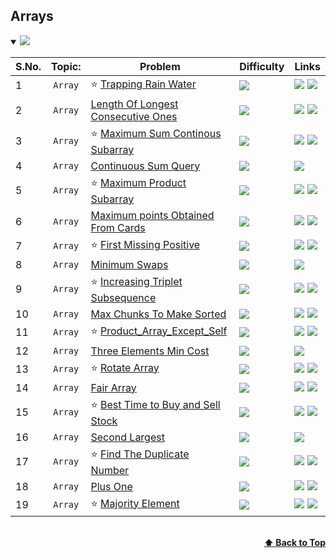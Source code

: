 ## Arrays

<details open>
<summary><img id="array" src="https://img.shields.io/badge/Arrays-19-brightgreen?style=for-the-badge"></summary>


| S.No. | Topic:              | Problem                                                                                                                                                  | Difficulty                                                              | Links  |
| ----- |:-------------------:|----------------------------------------------------------------------------------------------------------------------------------------------------------|-------------------------------------------------------------------------|--------|
| 1     | `Array`             | :star: [Trapping Rain Water](https://github.com/sky56/DSA/tree/main/Array/Hard/Trapping_Rain_Water)                         | <a href="#"><img src="https://img.shields.io/badge/Hard-red"></a>                         |  <a href="https://www.geeksforgeeks.org/trapping-rain-water/"><img src="https://img.shields.io/badge/GeeksforGeeks-298D46?style=for-the-badge&logo=geeksforgeeks&logoColor=white"></img></a> <a href="https://leetcode.com/problems/trapping-rain-water/" target="_blank"><img src="https://img.shields.io/badge/-LeetCode-FFA116?style=for-the-badge&logo=LeetCode&logoColor=black"></img></a>
| 2     | `Array`             | [Length Of Longest Consecutive Ones](https://github.com/sky56/DSA/tree/main/Array/Medium/Length_Of_Longest_Consecutive_Ones)  | <a href="#" target="_blank"><img src="https://img.shields.io/badge/Medium-yellow"></a>  |  <a href="https://www.geeksforgeeks.org/length-of-longest-consecutive-ones-by-at-most-one-swap-in-a-binary-string/" target="_blank"><img src="https://img.shields.io/badge/GeeksforGeeks-298D46?style=for-the-badge&logo=geeksforgeeks&logoColor=white"></img></a> <a href="https://leetcode.com/problems/max-consecutive-ones-ii/" target="_blank"><img src="https://img.shields.io/badge/-LeetCode-FFA116?style=for-the-badge&logo=LeetCode&logoColor=black"></img></a>
| 3     | `Array`             | :star: [Maximum Sum Continous Subarray](https://github.com/sky56/DSA/tree/main/Array/Easy/Max_Sum_Contiguous_Subarray)      |  <a href="#" target="_blank"><img src="https://img.shields.io/badge/Easy-Green"></a>  | <a href="https://www.geeksforgeeks.org/print-the-maximum-subarray-sum/" target="_blank"><img src="https://img.shields.io/badge/GeeksforGeeks-298D46?style=for-the-badge&logo=geeksforgeeks&logoColor=white"></img></a> <a href="https://leetcode.com/problems/maximum-subarray/" target="_blank"><img src="https://img.shields.io/badge/-LeetCode-FFA116?style=for-the-badge&logo=LeetCode&logoColor=black"></img></a>
| 4     | `Array`             | [Continuous Sum Query](https://github.com/sky56/DSA/tree/main/Array/Medium/Continuous_Sum_Query)      |  <a href="#" target="_blank"><img src="https://img.shields.io/badge/Medium-yellow"></a>  | <a href="https://leetcode.com/problems/range-sum-query-mutable/" target="_blank"><img src="https://img.shields.io/badge/-LeetCode-FFA116?style=for-the-badge&logo=LeetCode&logoColor=black"></img></a>
| 5     | `Array`             | :star: [Maximum Product Subarray](https://github.com/sky56/DSA/tree/main/Array/Medium/Maximum_Product_Subarray)      |  <a href="#" target="_blank"><img src="https://img.shields.io/badge/Medium-yellow"></a>  | <a href="https://www.geeksforgeeks.org/maximum-product-subarray/" target="_blank"><img src="https://img.shields.io/badge/GeeksforGeeks-298D46?style=for-the-badge&logo=geeksforgeeks&logoColor=white"></img></a> <a href="https://leetcode.com/problems/maximum-product-subarray/description/" target="_blank"><img src="https://img.shields.io/badge/-LeetCode-FFA116?style=for-the-badge&logo=LeetCode&logoColor=black"></img></a>
| 6     | `Array`             | [Maximum points Obtained From Cards](https://github.com/sky56/DSA/tree/main/Array/Medium/Maximum_Points_Obtain_From_Cards)      |  <a href="#" target="_blank"><img src="https://img.shields.io/badge/Medium-yellow"></a>  | <a href="https://www.geeksforgeeks.org/problems/maximum-point-you-can-obtain-from-cards/1" target="_blank"><img src="https://img.shields.io/badge/GeeksforGeeks-298D46?style=for-the-badge&logo=geeksforgeeks&logoColor=white"></img></a> <a href="https://leetcode.com/problems/maximum-points-you-can-obtain-from-cards/description/" target="_blank"><img src="https://img.shields.io/badge/-LeetCode-FFA116?style=for-the-badge&logo=LeetCode&logoColor=black"></img></a> 
| 7     | `Array`             | :star:  [First Missing Positive](https://github.com/sky56/DSA/tree/main/Array/Hard/First_Missing_Positive)      |  <a href="#" target="_blank"><img src="https://img.shields.io/badge/Hard-red"></a>  | <a href="https://www.geeksforgeeks.org/find-the-smallest-positive-number-missing-from-an-unsorted-array/" target="_blank"><img src="https://img.shields.io/badge/GeeksforGeeks-298D46?style=for-the-badge&logo=geeksforgeeks&logoColor=white"></img></a> <a href="https://leetcode.com/problems/first-missing-positive/" target="_blank"><img src="https://img.shields.io/badge/-LeetCode-FFA116?style=for-the-badge&logo=LeetCode&logoColor=black"></img></a>
| 8     | `Array`             | [Minimum Swaps](https://github.com/sky56/DSA/tree/main/Array/Medium/Minimum_Swaps)      |  <a href="#" target="_blank"><img src="https://img.shields.io/badge/Medium-yellow"></a>  | <a href="https://www.geeksforgeeks.org/minimum-swaps-required-bring-elements-less-equal-k-together/" target="_blank"><img src="https://img.shields.io/badge/GeeksforGeeks-298D46?style=for-the-badge&logo=geeksforgeeks&logoColor=white"></img></a>
| 9     | `Array`             | :star:  [Increasing Triplet Subsequence](https://github.com/sky56/DSA/tree/main/Array/Medium/Increasing_Triplet_Subsequence)      |  <a href="#" target="_blank"><img src="https://img.shields.io/badge/Medium-yellow"></a>  | <a href="https://www.geeksforgeeks.org/find-a-sorted-subsequence-of-size-3-in-linear-time/" target="_blank"><img src="https://img.shields.io/badge/GeeksforGeeks-298D46?style=for-the-badge&logo=geeksforgeeks&logoColor=white"></img></a> <a href="https://leetcode.com/problems/increasing-triplet-subsequence/description/" target="_blank"><img src="https://img.shields.io/badge/-LeetCode-FFA116?style=for-the-badge&logo=LeetCode&logoColor=black"></img></a>
| 10     | `Array`             | [Max Chunks To Make Sorted](https://github.com/sky56/DSA/tree/main/Array/Medium/Max_Chunks_To_Make_Sorted)      |  <a href="#" target="_blank"><img src="https://img.shields.io/badge/Medium-yellow"></a>  | <a href="https://www.geeksforgeeks.org/maximum-number-partitions-can-sorted-individually-make-sorted/" target="_blank"><img src="https://img.shields.io/badge/GeeksforGeeks-298D46?style=for-the-badge&logo=geeksforgeeks&logoColor=white"></img></a> <a href="https://leetcode.com/problems/max-chunks-to-make-sorted/description/" target="_blank"><img src="https://img.shields.io/badge/-LeetCode-FFA116?style=for-the-badge&logo=LeetCode&logoColor=black"></img></a>
| 11     | `Array`             | :star:  [Product_Array_Except_Self](https://github.com/sky56/DSA/tree/main/Array/Medium/Product_Array_Except_Self)      |  <a href="#" target="_blank"><img src="https://img.shields.io/badge/Medium-yellow"></a>  | <a href="https://www.geeksforgeeks.org/a-product-array-puzzle/" target="_blank"><img src="https://img.shields.io/badge/GeeksforGeeks-298D46?style=for-the-badge&logo=geeksforgeeks&logoColor=white"></img></a> <a href="https://leetcode.com/problems/product-of-array-except-self/description/" target="_blank"><img src="https://img.shields.io/badge/-LeetCode-FFA116?style=for-the-badge&logo=LeetCode&logoColor=black"></img></a>
| 12     | `Array`             | [Three Elements Min Cost](https://github.com/sky56/DSA/tree/main/Array/Easy/Three_Elements_Min_Cost)      |  <a href="#" target="_blank"><img src="https://img.shields.io/badge/Easy-green"></a>  | <a href="https://www.geeksforgeeks.org/minimum-cost-of-choosing-3-increasing-elements-in-an-array-of-size-n/" target="_blank"><img src="https://img.shields.io/badge/GeeksforGeeks-298D46?style=for-the-badge&logo=geeksforgeeks&logoColor=white"></img></a>
| 13     | `Array`             | :star: [Rotate Array](https://github.com/sky56/DSA/tree/main/Array/Medium/Rotate_Array)      |  <a href="#" target="_blank"><img src="https://img.shields.io/badge/Medium-yellow"></a>  | <a href="https://www.geeksforgeeks.org/program-for-array-rotation-continued-reversal-algorithm/" target="_blank"><img src="https://img.shields.io/badge/GeeksforGeeks-298D46?style=for-the-badge&logo=geeksforgeeks&logoColor=white"></img></a> <a href="https://leetcode.com/problems/rotate-array/" target="_blank"><img src="https://img.shields.io/badge/-LeetCode-FFA116?style=for-the-badge&logo=LeetCode&logoColor=black"></img></a>
| 14     | `Array`             | [Fair Array](https://github.com/sky56/DSA/tree/main/Array/Medium/Fair_Array)      |  <a href="#" target="_blank"><img src="https://img.shields.io/badge/Medium-yellow"></a>  | <a href="https://www.geeksforgeeks.org/print-indices-of-array-elements-whose-removal-makes-the-sum-of-odd-and-even-indexed-elements-equal/" target="_blank"><img src="https://img.shields.io/badge/GeeksforGeeks-298D46?style=for-the-badge&logo=geeksforgeeks&logoColor=white"></img></a> <a href="https://leetcode.com/problems/ways-to-make-a-fair-array/" target="_blank"><img src="https://img.shields.io/badge/-LeetCode-FFA116?style=for-the-badge&logo=LeetCode&logoColor=black"></img></a>
| 15     | `Array`             | :star: [Best Time to Buy and Sell Stock](https://github.com/sky56/DSA/tree/main/Array/Easy/Best_Time_To_Buy_And_Sell_Stocks)      |  <a href="#" target="_blank"><img src="https://img.shields.io/badge/Easy-green"></a>  | <a href="https://www.geeksforgeeks.org/best-time-to-buy-and-sell-stock/" target="_blank"><img src="https://img.shields.io/badge/GeeksforGeeks-298D46?style=for-the-badge&logo=geeksforgeeks&logoColor=white"></img></a> <a href="https://leetcode.com/problems/best-time-to-buy-and-sell-stock/description/" target="_blank"><img src="https://img.shields.io/badge/-LeetCode-FFA116?style=for-the-badge&logo=LeetCode&logoColor=black"></img></a>
| 16     | `Array`             | [Second Largest](https://github.com/sky56/DSA/tree/main/Array/Easy/Second_Largest)      |  <a href="#" target="_blank"><img src="https://img.shields.io/badge/Easy-green"></a>  | <a href="https://www.geeksforgeeks.org/find-second-largest-element-array/" target="_blank"><img src="https://img.shields.io/badge/GeeksforGeeks-298D46?style=for-the-badge&logo=geeksforgeeks&logoColor=white"></img></a>
| 17     | `Array`             | :star: [Find The Duplicate Number](https://github.com/sky56/DSA/tree/main/Array/Medium/Find_The_Duplicate_Number)      |  <a href="#" target="_blank"><img src="https://img.shields.io/badge/Medium-yellow"></a>  | <a href="https://www.geeksforgeeks.org/duplicates-array-using-o1-extra-space-set-3/" target="_blank"><img src="https://img.shields.io/badge/GeeksforGeeks-298D46?style=for-the-badge&logo=geeksforgeeks&logoColor=white"></img></a> <a href="https://leetcode.com/problems/find-the-duplicate-number/description/" target="_blank"><img src="https://img.shields.io/badge/-LeetCode-FFA116?style=for-the-badge&logo=LeetCode&logoColor=black"></img></a>
| 18     | `Array`             | [Plus One](https://github.com/sky56/DSA/blob/main/Array/Easy/Plus_One/README.md)      |  <a href="#" target="_blank"><img src="https://img.shields.io/badge/Easy-green"></a>  | <a href="https://www.geeksforgeeks.org/adding-one-to-number-represented-as-array-of-digits/" target="_blank"><img src="https://img.shields.io/badge/GeeksforGeeks-298D46?style=for-the-badge&logo=geeksforgeeks&logoColor=white"></img></a> <a href="https://leetcode.com/problems/plus-one/" target="_blank"><img src="https://img.shields.io/badge/-LeetCode-FFA116?style=for-the-badge&logo=LeetCode&logoColor=black"></img></a>
| 19     | `Array`             | :star: [Majority Element](https://github.com/sky56/DSA/tree/main/Array/Easy/Majority_Element)      |  <a href="#" target="_blank"><img src="https://img.shields.io/badge/Easy-green"></a>  | <a href="https://www.geeksforgeeks.org/majority-element/" target="_blank"><img src="https://img.shields.io/badge/GeeksforGeeks-298D46?style=for-the-badge&logo=geeksforgeeks&logoColor=white"></img></a> <a href="https://leetcode.com/problems/majority-element/description/" target="_blank"><img src="https://img.shields.io/badge/-LeetCode-FFA116?style=for-the-badge&logo=LeetCode&logoColor=black"></img></a>



<br/>
<div align="right">
    <b><a href="#detail">⬆️ Back to Top</a></b>
</div>
<br/>
</details>
